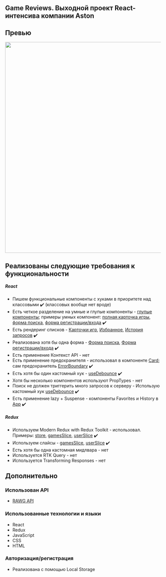 ## Game Reviews. Выходной проект React-интенсива компании Aston

## Превью
<p align="center">
<img src="/preview.gif" width="680">
</p>

## Реализованы следующие требования к функциональности
##### React
* Пишем функциональные компоненты c хуками в приоритете над классовыми :heavy_check_mark: (классовых вообще нет вроде)
* Есть четкое разделение на умные и глупые компоненты - [глупые компоненты](https://github.com/damirios/aston-project/tree/main/src/components/UIComponents); 
 примеры умных компонент: [полная карточка игры](https://github.com/damirios/aston-project/blob/main/src/components/cards/FullCard.jsx),
 [форма поиска](https://github.com/damirios/aston-project/blob/main/src/components/SearchForm.jsx), 
 [форма регистрации/входа](https://github.com/damirios/aston-project/blob/main/src/components/SignInUpPage.jsx) :heavy_check_mark:
* Есть рендеринг списков - [Карточки игр](https://github.com/damirios/aston-project/blob/main/src/components/cards/CardsSet.jsx),
[Избранное](https://github.com/damirios/aston-project/blob/main/src/components/Favorites.jsx),
[История запросов](https://github.com/damirios/aston-project/blob/main/src/components/History.jsx) :heavy_check_mark:
* Реализована хотя бы одна форма - [Форма поиска](https://github.com/damirios/aston-project/blob/main/src/components/SearchForm.jsx), 
[Форма регистрации/входа](https://github.com/damirios/aston-project/blob/main/src/components/SignInUpPage.jsx) :heavy_check_mark:
* Есть применение Контекст API - нет
* Есть применение предохранителя - использовал в компоненте [Card](https://github.com/damirios/aston-project/blob/main/src/components/cards/Card.jsx); 
сам предохранитель [ErrorBoundary](https://github.com/damirios/aston-project/blob/main/src/components/ErrorBoundary.jsx) :heavy_check_mark:
* Есть хотя бы один кастомный хук - [useDebounce](https://github.com/damirios/aston-project/blob/main/src/utilitieFunctions/useDebounce.jsx) :heavy_check_mark:
* Хотя бы несколько компонентов используют PropTypes - нет
* Поиск не должен триггерить много запросов к серверу - Использую кастомный хук [useDebounce](https://github.com/damirios/aston-project/blob/main/src/utilitieFunctions/useDebounce.jsx) :heavy_check_mark:
* Есть применение lazy + Suspense - компоненты Favorites и History в [App](https://github.com/damirios/aston-project/blob/main/src/App.js) :heavy_check_mark:

##### Redux
* Используем Modern Redux with Redux Toolkit - использовал. Примеры: [store](https://github.com/damirios/aston-project/blob/main/src/app/store.js), 
[gamesSlice](https://github.com/damirios/aston-project/blob/main/src/features/games/gamesSlice.js), 
[userSlice](https://github.com/damirios/aston-project/blob/main/src/features/user/userSlice.js) :heavy_check_mark:
* Используем слайсы - [gamesSlice](https://github.com/damirios/aston-project/blob/main/src/features/games/gamesSlice.js), 
[userSlice](https://github.com/damirios/aston-project/blob/main/src/features/user/userSlice.js) :heavy_check_mark:
* Есть хотя бы одна кастомная мидлвара - нет
* Используется RTK Query - нет 
* Используется Transforming Responses - нет

## Дополнительно
### Использован API
* [RAWG API](https://rawg.io/apidocs)

### Использованные технологии и языки
* React
* Redux
* JavaScript
* CSS
* HTML

### Авторизация/регистрация
* Реализована с помощью Local Storage
